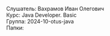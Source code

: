 Слушатель: Вахрамов Иван Олегович  
Курс: Java Developer. Basic  
Группа: 2024-10-otus-java  
Папки:
